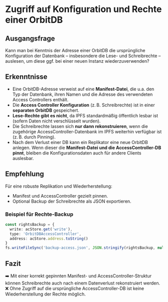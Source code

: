 # Zugriff auf Konfiguration und Rechte einer OrbitDB

## Ausgangsfrage

Kann man bei Kenntnis der Adresse einer OrbitDB die ursprüngliche Konfiguration der Datenbank – insbesondere die Lese- und Schreibrechte – auslesen, um diese ggf. bei einer neuen Instanz wiederzuverwenden?

## Erkenntnisse

- Eine OrbitDB-Adresse verweist auf eine **Manifest-Datei**, die u.a. den Typ der Datenbank, ihren Namen und die Adresse des verwendeten Access Controllers enthält.
- Die **Access Controller Konfiguration** (z. B. Schreibrechte) ist in einer **separaten OrbitDB** gespeichert.
- **Lese-Rechte gibt es nicht**, da IPFS standardmäßig öffentlich lesbar ist (sofern Daten nicht verschlüsselt wurden).
- Die Schreibrechte lassen sich **nur dann rekonstruieren**, wenn die zugehörige AccessController-Datenbank im IPFS weiterhin verfügbar ist (z. B. durch Pinning).
- Nach dem Verlust einer DB kann ein Replikator eine neue OrbitDB anlegen. Wenn dieser die **Manifest-Datei und die AccessController-DB pinnt**, bleiben die Konfigurationsdaten auch für andere Clients auslesbar.

## Empfehlung

Für eine robuste Replikation und Wiederherstellung:
- Manifest und AccessController gezielt pinnen.
- Optional Backup der Schreibrechte als JSON exportieren.

### Beispiel für Rechte-Backup

```ts
const rightsBackup = {
  write: acStore.get('write'),
  type: 'OrbitDBAccessController',
  address: acStore.address.toString()
}
fs.writeFileSync('backup-access.json', JSON.stringify(rightsBackup, null, 2))
```

## Fazit

➡️ Mit einer korrekt gepinnten Manifest- und AccessController-Struktur können Schreibrechte auch nach einem Datenverlust rekonstruiert werden.  
❌ Ohne Zugriff auf die ursprüngliche AccessController-DB ist keine Wiederherstellung der Rechte möglich.

